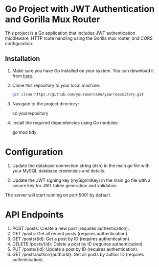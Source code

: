 # Go Project with JWT Authentication and Gorilla Mux Router

This project is a Go application that includes JWT authentication middleware, HTTP route handling using the Gorilla mux router, and CORS configuration.

## Installation

1. Make sure you have Go installed on your system. You can download it from [here](https://golang.org/dl/).

2. Clone this repository to your local machine:

   ```bash
   git clone https://github.com/yourusername/yourrepository.git

   ```

3. Navigate to the project directory:

   cd yourrepository

4. Install the required dependencies using Go modules:

   go mod tidy

# Configuration

1. Update the database connection string (dsn) in the main.go file with your MySQL database credentials and details.

2. Update the JWT signing key (mySignInKey) in the main.go file with a secure key for JWT token generation and validation.

The server will start running on port 5001 by default.

# API Endpoints

1. POST /posts: Create a new post (requires authentication).
2. GET /posts: Get all recent posts (requires authentication).
3. GET /posts/{id}: Get a post by ID (requires authentication).
4. DELETE /posts/{id}: Delete a post by ID (requires authentication).
5. PUT /posts/{id}: Update a post by ID (requires authentication).
6. GET /posts/author/{authorId}: Get all posts by author ID (requires authentication).
